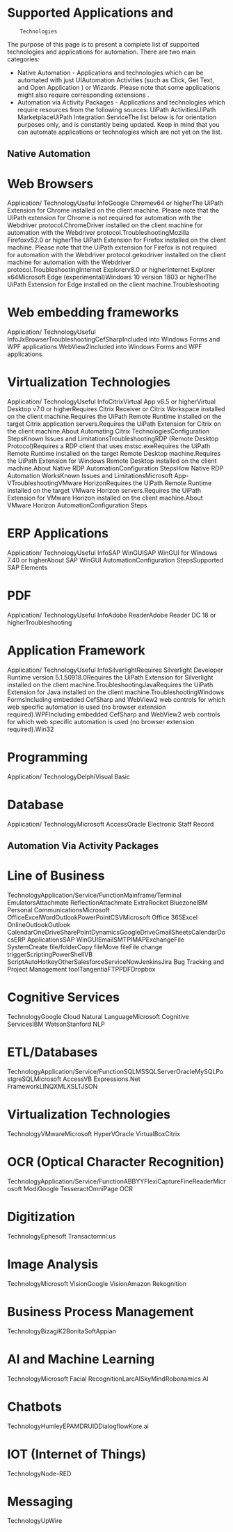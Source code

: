 ﻿# Supported Applications and
        Technologies

The purpose of this page is to present a complete list of supported technologies and
            applications for automation. There are two main categories:

* Native Automation -
                Applications and technologies which can be automated with just UIAutomation
                    Activities (such as Click, Get Text, and Open
                    Application ) or Wizards. Please note that some applications might also
                require corresponding extensions .
* Automation via Activity
                        Packages - Applications and technologies which require resources from
                    the following sources: UiPath ActivitiesUiPath MarketplaceUiPath
                            Integration ServiceThe list
                            below is for orientation purposes only, and is constantly being updated.
                            Keep in mind that you can automate applications or technologies which
                            are not yet on the list.

## Native Automation

# Web Browsers

Application/ TechnologyUseful InfoGoogle Chromev64 or
                                        higherThe UiPath Extension for
                                                Chrome installed on the client machine.
                                        Please note that the UiPath extension for Chrome is not
                                        required for automation with the Webdriver protocol.ChromeDriver installed on the client
                                        machine for automation with the Webdriver
                                            protocol.TroubleshootingMozilla Firefoxv52.0 or
                                        higherThe UiPath Extension for
                                                Firefox installed on the client machine.
                                        Please note that the UiPath extension for Firefox is not
                                        required for automation with the Webdriver protocol.gekodriver installed on the client
                                        machine for automation with the Webdriver
                                            protocol.TroubleshootingInternet Explorerv8.0 or
                                        higherInternet Explorer
                                                x64Microsoft Edge (experimental)Windows 10
                                        version 1803 or higherThe UiPath Extension for Edge
                                        installed on the client machine.Troubleshooting

# Web embedding frameworks

Application/ TechnologyUseful InfoJxBrowserTroubleshootingCefSharpIncluded into
                                            Windows Forms and WPF applications.WebView2Included into
                                            Windows Forms and WPF applications.

# Virtualization Technologies

Application/ TechnologyUseful InfoCitrixVirtual App
                                        v6.5 or higherVirtual
                                        Desktop v7.0 or higherRequires
                                            Citrix
                                                Receiver or Citrix
                                                Workspace installed on the client
                                        machine.Requires
                                            the UiPath Remote
                                                Runtime installed on the target Citrix
                                        application servers.Requires
                                            the UiPath Extension for
                                                Citrix on the client machine.About Automating Citrix
                                                TechnologiesConfiguration
                                            StepsKnown Issues and
                                                LimitationsTroubleshootingRDP (Remote Desktop Protocol)Requires a
                                        RDP client that uses mstsc.exeRequires
                                            the UiPath Remote
                                                Runtime installed on the target Remote
                                        Desktop machine.Requires
                                            the UiPath Extension for
                                                Windows Remote Desktop installed on the
                                        client machine.About Native RDP
                                                AutomationConfiguration
                                            StepsHow Native RDP Automation
                                                WorksKnown Issues and
                                                LimitationsMicrosoft App-VTroubleshootingVMware HorizonRequires
                                            the UiPath Remote
                                                Runtime installed on the target VMware
                                        Horizon servers.Requires
                                            the UiPath Extension for
                                                VMware Horizon installed on the client
                                        machine.About VMware Horizon
                                                AutomationConfiguration
                                            Steps

# ERP Applications

Application/ TechnologyUseful InfoSAP WinGUISAP WinGUI
                                        for Windows 7.40 or higherAbout SAP WinGUI
                                                AutomationConfiguration
                                            StepsSupported SAP
                                                Elements

# PDF

Application/ TechnologyUseful InfoAdobe ReaderAdobe Reader
                                        DC 18 or higherTroubleshooting

# Application Framework

Application/ TechnologyUseful InfoSilverlightRequires
                                        Silverlight Developer Runtime version 5.1.50918.0Requires
                                            the UiPath Extension for
                                                Silverlight installed on the client
                                        machine.TroubleshootingJavaRequires
                                            the UiPath Extension for
                                                Java installed on the client
                                        machine.TroubleshootingWindows FormsIncluding
                                        embedded CefSharp and WebView2 web controls
                                        for which web specific automation is used (no browser
                                        extension required).WPFIncluding
                                        embedded CefSharp and WebView2 web controls
                                        for which web specific automation is used (no browser
                                        extension required).Win32

# Programming

Application/ TechnologyDelphiVisual Basic

# Database

Application/ TechnologyMicrosoft AccessOracle Electronic Staff Record


## Automation Via Activity Packages

# Line of Business

TechnologyApplication/Service/FunctionMainframe/Terminal EmulatorsAttachmate ReflectionAttachmate ExtraRocket BluezoneIBM Personal CommunicationsMicrosoft OfficeExcelWordOutlookPowerPointCSVMicrosoft Office 365Excel OnlineOutlookOutlook CalendarOneDriveSharePointDynamicsGoogleDriveGmailSheetsCalendarDocsERP ApplicationsSAP WinGUIEmailSMTPIMAPExchangeFile SystemCreate file/folderCopy fileMove fileFile change triggerScriptingPowerShellVB ScriptAutoHotkeyOtherSalesforceServiceNowJenkinsJira Bug Tracking and Project Management toolTangentiaFTPPDFDropbox

# Cognitive Services

TechnologyGoogle Cloud Natural LanguageMicrosoft Cognitive ServicesIBM WatsonStanford NLP

# ETL/Databases

TechnologyApplication/Service/FunctionSQLMSSQLServerOracleMySQLPostgreSQLMicrosoft AccessVB Expressions.Net FrameworkLINQXMLXSLTJSON

# Virtualization Technologies

TechnologyVMwareMicrosoft HyperVOracle VirtualBoxCitrix

# OCR (Optical Character Recognition)

TechnologyApplication/Service/FunctionABBYYFlexiCaptureFineReaderMicrosoft ModiGoogle TesseractOmniPage OCR

# Digitization

TechnologyEphesoft Transactomni:us

# Image Analysis

TechnologyMicrosoft VisionGoogle VisionAmazon Rekognition

# Business Process Management

TechnologyBizagiK2BonitaSoftAppian

# AI and Machine Learning

TechnologyMicrosoft Facial RecognitionLarcAISkyMindRobonamics AI

# Chatbots

TechnologyHumleyEPAMDRUIDDialogflowKore.ai

# IOT (Internet of Things)

TechnologyNode-RED

# Messaging

TechnologyUpWire

